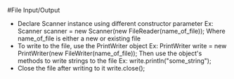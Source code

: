 #File Input/Output
- Declare Scanner instance using different constructor parameter
    Ex: Scanner scanner = new Scanner(new FileReader(name_of_file));
    Where name_of_file is either a new or existing file
- To write to the file, use the PrintWriter object
    Ex: PrintWriter write = new PrintWriter(new FileWriter(name_of_file));
    Then use the object's methods to write strings to the file
    Ex: write.println("some_string");
- Close the file after writing to it
    write.close();

